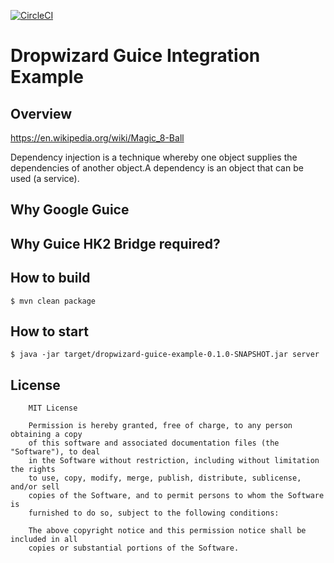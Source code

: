 [![CircleCI](https://circleci.com/gh/volkodavs/dropwizard-guice-example.svg?style=svg)](https://circleci.com/gh/volkodavs/dropwizard-guice-example)

# Dropwizard Guice Integration Example

## Overview 

https://en.wikipedia.org/wiki/Magic_8-Ball

Dependency injection is a technique whereby one object supplies the dependencies of another object.A dependency is an object that can be used (a service).

## Why Google Guice

## Why Guice HK2 Bridge required?


## How to build 

```shell script
$ mvn clean package 
```

## How to start 

```shell script
$ java -jar target/dropwizard-guice-example-0.1.0-SNAPSHOT.jar server
``` 


## License

```text
    MIT License

    Permission is hereby granted, free of charge, to any person obtaining a copy
    of this software and associated documentation files (the "Software"), to deal
    in the Software without restriction, including without limitation the rights
    to use, copy, modify, merge, publish, distribute, sublicense, and/or sell
    copies of the Software, and to permit persons to whom the Software is
    furnished to do so, subject to the following conditions:
    
    The above copyright notice and this permission notice shall be included in all
    copies or substantial portions of the Software.